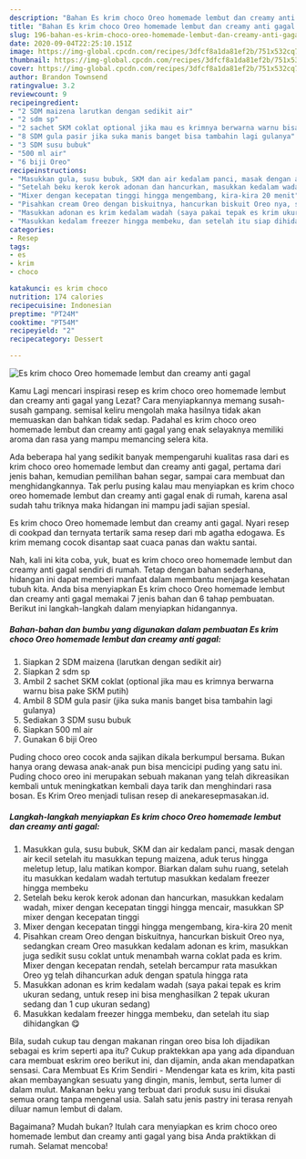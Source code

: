 ```yaml
---
description: "Bahan Es krim choco Oreo homemade lembut dan creamy anti gagal | Langkah Membuat Es krim choco Oreo homemade lembut dan creamy anti gagal Yang Enak dan Simpel"
title: "Bahan Es krim choco Oreo homemade lembut dan creamy anti gagal | Langkah Membuat Es krim choco Oreo homemade lembut dan creamy anti gagal Yang Enak dan Simpel"
slug: 196-bahan-es-krim-choco-oreo-homemade-lembut-dan-creamy-anti-gagal-langkah-membuat-es-krim-choco-oreo-homemade-lembut-dan-creamy-anti-gagal-yang-enak-dan-simpel
date: 2020-09-04T22:25:10.151Z
image: https://img-global.cpcdn.com/recipes/3dfcf8a1da81ef2b/751x532cq70/es-krim-choco-oreo-homemade-lembut-dan-creamy-anti-gagal-foto-resep-utama.jpg
thumbnail: https://img-global.cpcdn.com/recipes/3dfcf8a1da81ef2b/751x532cq70/es-krim-choco-oreo-homemade-lembut-dan-creamy-anti-gagal-foto-resep-utama.jpg
cover: https://img-global.cpcdn.com/recipes/3dfcf8a1da81ef2b/751x532cq70/es-krim-choco-oreo-homemade-lembut-dan-creamy-anti-gagal-foto-resep-utama.jpg
author: Brandon Townsend
ratingvalue: 3.2
reviewcount: 9
recipeingredient:
- "2 SDM maizena larutkan dengan sedikit air"
- "2 sdm sp"
- "2 sachet SKM coklat optional jika mau es krimnya berwarna warnu bisa pake SKM putih"
- "8 SDM gula pasir jika suka manis banget bisa tambahin lagi gulanya"
- "3 SDM susu bubuk"
- "500 ml air"
- "6 biji Oreo"
recipeinstructions:
- "Masukkan gula, susu bubuk, SKM dan air kedalam panci, masak dengan air kecil setelah itu masukkan tepung maizena, aduk terus hingga meletup letup, lalu matikan kompor. Biarkan dalam suhu ruang, setelah itu masukkan kedalam wadah tertutup masukkan kedalam freezer hingga membeku"
- "Setelah beku kerok kerok adonan dan hancurkan, masukkan kedalam wadah, mixer dengan kecepatan tinggi hingga mencair, masukkan SP mixer dengan kecepatan tinggi"
- "Mixer dengan kecepatan tinggi hingga mengembang, kira-kira 20 menit"
- "Pisahkan cream Oreo dengan biskuitnya, hancurkan biskuit Oreo nya, sedangkan cream Oreo masukkan kedalam adonan es krim, masukkan juga sedikit susu coklat untuk menambah warna coklat pada es krim. Mixer dengan kecepatan rendah, setelah bercampur rata masukkan Oreo yg telah dihancurkan aduk dengan spatula hingga rata"
- "Masukkan adonan es krim kedalam wadah (saya pakai tepak es krim ukuran sedang, untuk resep ini bisa menghasilkan 2 tepak ukuran sedang dan 1 cup ukuran sedang)"
- "Masukkan kedalam freezer hingga membeku, dan setelah itu siap dihidangkan 😋"
categories:
- Resep
tags:
- es
- krim
- choco

katakunci: es krim choco 
nutrition: 174 calories
recipecuisine: Indonesian
preptime: "PT24M"
cooktime: "PT54M"
recipeyield: "2"
recipecategory: Dessert

---
```



![Es krim choco Oreo homemade lembut dan creamy anti gagal](https://img-global.cpcdn.com/recipes/3dfcf8a1da81ef2b/751x532cq70/es-krim-choco-oreo-homemade-lembut-dan-creamy-anti-gagal-foto-resep-utama.jpg)

Kamu Lagi mencari inspirasi resep es krim choco oreo homemade lembut dan creamy anti gagal yang Lezat? Cara menyiapkannya memang susah-susah gampang. semisal keliru mengolah maka hasilnya tidak akan memuaskan dan bahkan tidak sedap. Padahal es krim choco oreo homemade lembut dan creamy anti gagal yang enak selayaknya memiliki aroma dan rasa yang mampu memancing selera kita.

Ada beberapa hal yang sedikit banyak mempengaruhi kualitas rasa dari es krim choco oreo homemade lembut dan creamy anti gagal, pertama dari jenis bahan, kemudian pemilihan bahan segar, sampai cara membuat dan menghidangkannya. Tak perlu pusing kalau mau menyiapkan es krim choco oreo homemade lembut dan creamy anti gagal enak di rumah, karena asal sudah tahu triknya maka hidangan ini mampu jadi sajian spesial.

Es krim choco Oreo homemade lembut dan creamy anti gagal. Nyari resep di cookpad dan ternyata tertarik sama resep dari mb agatha edogawa. Es krim memang cocok disantap saat cuaca panas dan waktu santai.


Nah, kali ini kita coba, yuk, buat es krim choco oreo homemade lembut dan creamy anti gagal sendiri di rumah. Tetap dengan bahan sederhana, hidangan ini dapat memberi manfaat dalam membantu menjaga kesehatan tubuh kita. Anda bisa menyiapkan Es krim choco Oreo homemade lembut dan creamy anti gagal memakai 7 jenis bahan dan 6 tahap pembuatan. Berikut ini langkah-langkah dalam menyiapkan hidangannya.

<!--inarticleads1-->

##### Bahan-bahan dan bumbu yang digunakan dalam pembuatan Es krim choco Oreo homemade lembut dan creamy anti gagal:

1. Siapkan 2 SDM maizena (larutkan dengan sedikit air)
1. Siapkan 2 sdm sp
1. Ambil 2 sachet SKM coklat (optional jika mau es krimnya berwarna warnu bisa pake SKM putih)
1. Ambil 8 SDM gula pasir (jika suka manis banget bisa tambahin lagi gulanya)
1. Sediakan 3 SDM susu bubuk
1. Siapkan 500 ml air
1. Gunakan 6 biji Oreo


Puding choco oreo cocok anda sajikan dikala berkumpul bersama. Bukan hanya orang dewasa anak-anak pun bisa mencicipi puding yang satu ini. Puding choco oreo ini merupakan sebuah makanan yang telah dikreasikan kembali untuk meningkatkan kembali daya tarik dan menghindari rasa bosan. Es Krim Oreo menjadi tulisan resep di anekaresepmasakan.id. 

<!--inarticleads2-->

##### Langkah-langkah menyiapkan Es krim choco Oreo homemade lembut dan creamy anti gagal:

1. Masukkan gula, susu bubuk, SKM dan air kedalam panci, masak dengan air kecil setelah itu masukkan tepung maizena, aduk terus hingga meletup letup, lalu matikan kompor. Biarkan dalam suhu ruang, setelah itu masukkan kedalam wadah tertutup masukkan kedalam freezer hingga membeku
1. Setelah beku kerok kerok adonan dan hancurkan, masukkan kedalam wadah, mixer dengan kecepatan tinggi hingga mencair, masukkan SP mixer dengan kecepatan tinggi
1. Mixer dengan kecepatan tinggi hingga mengembang, kira-kira 20 menit
1. Pisahkan cream Oreo dengan biskuitnya, hancurkan biskuit Oreo nya, sedangkan cream Oreo masukkan kedalam adonan es krim, masukkan juga sedikit susu coklat untuk menambah warna coklat pada es krim. Mixer dengan kecepatan rendah, setelah bercampur rata masukkan Oreo yg telah dihancurkan aduk dengan spatula hingga rata
1. Masukkan adonan es krim kedalam wadah (saya pakai tepak es krim ukuran sedang, untuk resep ini bisa menghasilkan 2 tepak ukuran sedang dan 1 cup ukuran sedang)
1. Masukkan kedalam freezer hingga membeku, dan setelah itu siap dihidangkan 😋


Bila, sudah cukup tau dengan makanan ringan oreo bisa loh dijadikan sebagai es krim seperti apa itu? Cukup praktekkan apa yang ada dipanduan cara membuat eskrim oreo berikut ini, dan dijamin, anda akan mendapatkan sensasi. Cara Membuat Es Krim Sendiri - Mendengar kata es krim, kita pasti akan membayangkan sesuatu yang dingin, manis, lembut, serta lumer di dalam mulut. Makanan beku yang terbuat dari produk susu ini disukai semua orang tanpa mengenal usia. Salah satu jenis pastry ini terasa renyah diluar namun lembut di dalam. 

Bagaimana? Mudah bukan? Itulah cara menyiapkan es krim choco oreo homemade lembut dan creamy anti gagal yang bisa Anda praktikkan di rumah. Selamat mencoba!
